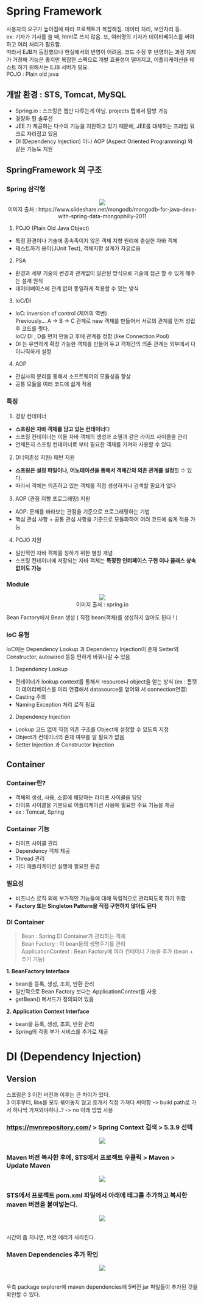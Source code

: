 # Spring Framework
사용자의 요구가 높아짐에 따라 프로젝트가 복잡해짐. 데이터 처리, 보안처리 등. <br>
ex: 기자가 기사를 쓸 때, html로 쓰지 않음. 또, 여러명의 기자가 데이터베이스를 써야하고 여러 처리가 필요함. <br>
따라서 EJB가 등장했으나 현실에서의 반영이 어려움.
코드 수정 후 반영하는 과정 자체가 거창해 기능은 좋지만 복잡한 스펙으로 개발 효율성이 떨어지고, 어플리케이션을 테스트 하기 위해서는 EJB 서버가 필요.<br>
POJO : Plain old java

## 개발 환경 : STS, Tomcat, MySQL
* Spring.io : 스프링은 웹만 다루는게 아님. projects 탭에서 탐방 가능<br>
* 경량화 된 솔루션
* JEE 가 제공하는 다수의 기능을 지원하고 있기 때문에, JEE를 대체하는 프레임 워크로 자리잡고 있음
* DI (Dependency Injection) 이나 AOP (Aspect Oriented Programming) 와 같은 기능도 지원

## SpringFramework 의 구조
### Spring 삼각형
<p align="center">
<img src = "https://user-images.githubusercontent.com/36508552/137734223-fe75fd1c-dd76-4cf4-ad6d-92b91624ab2b.png"><br>
이미지 출처 : https://www.slideshare.net/mongodb/mongodb-for-java-devs-with-spring-data-mongophilly-2011
</p>

1. POJO (Plain Old Java Object)
  * 특정 환경이나 기술에 종속족이지 않은 객체 지향 원리에 충실한 자바 객체
  * 테스트하기 용이(JUnit Test), 객체지향 설계가 자유로움
2. PSA
  * 환경과 세부 기술의 변경과 관계없이 일관된 방식으로 기술에 접근 할 수 있게 해주는 설계 원칙
  * 데이터베이스에 관계 없이 동일하게 적용할 수 있는 방식
3. IoC/DI
  * IoC: inversion of control (제어의 역변)<br>
  Previously...  A -> B -> C 관계로 new 객체를 만들어서 서로의 관계를 먼저 성립 후 코드를 짯다.<br>
  IoC/ DI ; D를 먼저 만들고 후에 관계를 정함 (like Connection Pool) <br>
  * DI 는 유연하게 확장 가능한 객체를 만들어 두고 객체간의 의존 관계는 외부에서 다이나믹하게 설정
4. AOP 
  * 관심사의 분리를 통해서 소프트웨어의 모듈성을 향상
  * 공통 모듈을 여러 코드에 쉽게 적용

### 특징
1. 경량 컨테이너
  * **스프링은 자바 객체를 담고 있는 컨테이너**다
  * 스프링 컨테이너는 이들 자바 객체의 생성과 소멸과 같은 라이프 사이클을 관리
  * 언제든지 스프링 컨테이너로 부터 필요한 객체를 가져와 사용할 수 있다.
2. DI (의존성 지원) 패턴 지원
  * **스프링은 설정 파일이나, 어노테이션을 통해서 객체간의 의존 관계를 설정**할 수 있다.
  * 따라서 객체는 의존하고 있는 객체를 직접 생성하거나 검색할 필요가 없다
3. AOP (관점 지향 프로그래밍) 지원
  * AOP: 문제를 바라보는 관점을 기준으로 프로그래밍하는 기법
  * 핵심 관심 사항 + 공통 관심 사항을 기준으로 모듈화하여 여려 코드에 쉽게 적용 가능
4. POJO 지원
  * 일반적인 자바 객체를 칭하기 위한 별칭 개념
  * 스프링 컨테이너에 저장되는 자바 객체는 **특정한 인터페이스 구현 이나 클래스 상속 없이도 가능**

### Module
<p align="center">
<img src = "https://user-images.githubusercontent.com/36508552/137736646-adecd043-737c-4101-bfb9-8d68abe3395a.png"><br>
  이미지 출처 : spring.io
  </p>
Bean Factory에서 Bean 생성 ( 직접 bean(객체)를 생성하지 않아도 된다 ! )

### IoC 유형
IoC에는 Dependency Lookup 과 Dependency Injection이 존재
Setter와 Constructor, autowired 등등 편하게 바꿔나갈 수 있음
1. Dependency Lookup
* 컨테이너가 lookup context를 통해서 resource나 object을 얻는 방식 (ex : 톰캣이 데이터베이스를 미리 연결해서 datasource를 얻어와 서 connection연결)
* Casting 주의 
* Naming Exception 처리 로직 필요
2. Dependency Injection
* Lookup 코드 없이 직접 의존 구조를 Object에 설정할 수 있도록 지정
* Object가 컨테이너의 존재 여부를 알 필요가 없음
* Setter Injection 과 Constructor Injection


## Container
### Container란? 
*  객체의 생성, 사용, 소멸에 해당하는 라이프 사이클을 담당
*  라이프 사이클을 기본으로 어플리케이션 사용에 필요한 주요 기능을 제공
*  ex : Tomcat, Spring
### Container 기능
* 라이프 사이클 관리
* Dependency 객체 제공
* Thread 관리
* 기타 애플리케이션 실행에 필요한 환경
### 필요성
* 비즈니스 로직 외에 부가적인 기능들에 대해 독립적으로 관리되도록 하기 위함
* **Factory 또는 Singleton Pattern을 직접 구현하지 않아도 된다**
### DI Container
> Bean : Spring DI Container가 관리하는 객체<br>
  Bean Factory : 이 bean들의 생명주기를 관리<br>
  ApplicationContext : Bean Factory에 여러 컨테이너 기능을 추가 (bean + 추가 기능) <br>
  
**1. BeanFactory Interface**
* bean을 등록, 생성, 조회, 반환 관리
* 일반적으로 Bean Factory 보다는 ApplicationContext를 사용
* getBean() 메서드가 정의되어 있음

**2. Application Context Interface**
* bean을 등록, 생성, 조회, 반환 관리
* Spring의 각종 부가 서비스를 추가로 제공


# DI (Dependency Injection)
## Version
스프링은 3 이전 버전과 이후는 큰 차이가 있다. <br>
3 이후부터, libs를 모두 묶어놓지 않고 쪼개서 직접 가져다 써야함 -> build path로 가서 하나씩 가져와야하나..? -> no 아래 방법 사용
### https://mvnrepository.com/ > Spring Context 검색 > 5.3.9 선택 
<p align = "center"><img src = "https://user-images.githubusercontent.com/36508552/137730687-c205d1a2-23ee-4a95-bcc1-0d0f43083b5b.png"></p>

### Maven 버전 복사한 후에, STS에서 프로젝트 우클릭 > Maven > Update Maven 
<p align = "center"> <img src = "https://user-images.githubusercontent.com/36508552/137742328-8e4f8556-3c8b-41ba-94df-49ae04950dd1.png"></p>

### STS에서 프로젝트 pom.xml 파일에서 </build> 아래에 <dependencies> 테그를 추가하고 복사한 maven 버전을 붙여넣는다.
<p align = "center"><img src = "https://user-images.githubusercontent.com/36508552/137742663-8402d265-852e-49b9-bc8c-f2c9b6be8ecf.png"></p><br>
시간이 좀 지나면, 버전 에러가 사라진다.
 
### Maven Dependencies 추가 확인
<p align = "center"><img src = "https://user-images.githubusercontent.com/36508552/137743187-073926ad-b741-4852-95d0-aef37f0b8719.png"></p><br>
우측 package explorer에 maven dependencies에 5버전 jar 파일들이 추가된 것을 확인할 수 있다.


